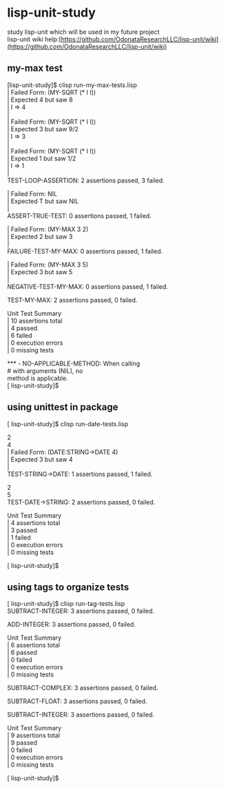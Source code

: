 # lisp-unit-study  
study lisp-unit which will be used in my future project  
lisp-unit wiki help:[https://github.com/OdonataResearchLLC/lisp-unit/wiki](https://github.com/OdonataResearchLLC/lisp-unit/wiki)  
## my-max test  
  
[lisp-unit-study]$ clisp run-my-max-tests.lisp   
 | Failed Form: (MY-SQRT (* I I))  
 | Expected 4 but saw 8  
 | I => 4  
 |  
 | Failed Form: (MY-SQRT (* I I))  
 | Expected 3 but saw 9/2  
 | I => 3  
 |  
 | Failed Form: (MY-SQRT (* I I))  
 | Expected 1 but saw 1/2  
 | I => 1  
 |  
TEST-LOOP-ASSERTION: 2 assertions passed, 3 failed.  
  
 | Failed Form: NIL  
 | Expected T but saw NIL  
 |  
ASSERT-TRUE-TEST: 0 assertions passed, 1 failed.  
  
 | Failed Form: (MY-MAX 3 2)  
 | Expected 2 but saw 3  
 |  
FAILURE-TEST-MY-MAX: 0 assertions passed, 1 failed.  
  
 | Failed Form: (MY-MAX 3 5)  
 | Expected 3 but saw 5  
 |  
NEGATIVE-TEST-MY-MAX: 0 assertions passed, 1 failed.  
  
TEST-MY-MAX: 2 assertions passed, 0 failed.  
  
Unit Test Summary  
 | 10 assertions total  
 | 4 passed  
 | 6 failed  
 | 0 execution errors  
 | 0 missing tests  
  
*** - NO-APPLICABLE-METHOD: When calling  
      #<STANDARD-GENERIC-FUNCTION PRINT-ERRORS> with arguments (NIL), no  
      method is applicable.  
[ lisp-unit-study]$   
  
  
  
## using unittest in package  
  
[ lisp-unit-study]$ clisp run-date-tests.lisp   
  
2   
4   
 | Failed Form: (DATE:STRING->DATE 4)  
 | Expected 3 but saw 4  
 |  
TEST-STRING->DATE: 1 assertions passed, 1 failed.  
  
  
2   
5   
TEST-DATE->STRING: 2 assertions passed, 0 failed.  
  
Unit Test Summary  
 | 4 assertions total  
 | 3 passed  
 | 1 failed  
 | 0 execution errors  
 | 0 missing tests  
  
[ lisp-unit-study]$   
  
## using tags to organize tests  
[ lisp-unit-study]$ clisp run-tag-tests.lisp   
SUBTRACT-INTEGER: 3 assertions passed, 0 failed.  
  
ADD-INTEGER: 3 assertions passed, 0 failed.  
  
Unit Test Summary  
 | 6 assertions total  
 | 6 passed  
 | 0 failed  
 | 0 execution errors  
 | 0 missing tests  
  
SUBTRACT-COMPLEX: 3 assertions passed, 0 failed.  
  
SUBTRACT-FLOAT: 3 assertions passed, 0 failed.  
  
SUBTRACT-INTEGER: 3 assertions passed, 0 failed.  
  
Unit Test Summary  
 | 9 assertions total  
 | 9 passed  
 | 0 failed  
 | 0 execution errors  
 | 0 missing tests  
  
[ lisp-unit-study]$   
